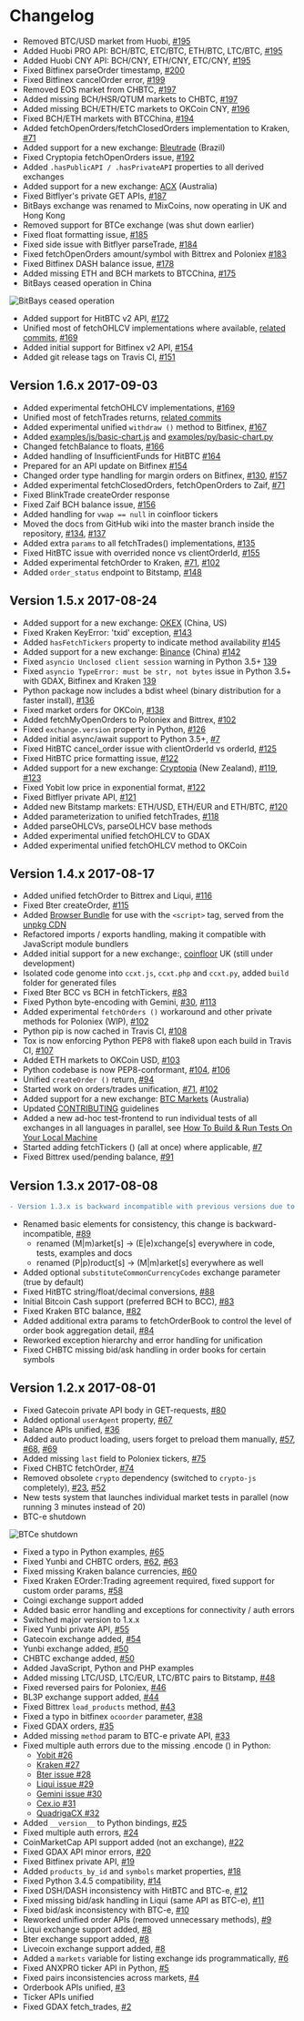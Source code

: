 # Сhangelog

- Removed BTC/USD market from Huobi, [#195](https://github.com/kroitor/ccxt/issues/195)
- Added Huobi PRO API: BCH/BTC, ETC/BTC, ETH/BTC, LTC/BTC, [#195](https://github.com/kroitor/ccxt/issues/195)
- Added Huobi CNY API: BCH/CNY, ETH/CNY, ETC/CNY, [#195](https://github.com/kroitor/ccxt/issues/195)
- Fixed Bitfinex parseOrder timestamp, [#200](https://github.com/kroitor/ccxt/issues/200)
- Fixed Bitfinex cancelOrder error, [#199](https://github.com/kroitor/ccxt/issues/199)
- Removed EOS market from CHBTC, [#197](https://github.com/kroitor/ccxt/issues/197)
- Added missing BCH/HSR/QTUM markets to CHBTC, [#197](https://github.com/kroitor/ccxt/issues/197)
- Added missing BCH/ETH/ETC markets to OKCoin CNY, [#196](https://github.com/kroitor/ccxt/issues/196)
- Fixed BCH/ETH markets with BTCChina, [#194](https://github.com/kroitor/ccxt/issues/194)
- Added fetchOpenOrders/fetchClosedOrders implementation to Kraken, [#71](https://github.com/kroitor/ccxt/issues/71)
- Added support for a new exchange: [Bleutrade](https://bleutrade.com) (Brazil)
- Fixed Cryptopia fetchOpenOrders issue, [#192](https://github.com/kroitor/ccxt/issues/192)
- Added `.hasPublicAPI / .hasPrivateAPI` properties to all derived exchanges
- Added support for a new exchange: [ACX](https://acx.io) (Australia)
- Fixed Bitflyer's private GET APIs, [#187](https://github.com/kroitor/ccxt/pull/187)
- BitBays exchange was renamed to MixCoins, now operating in UK and Hong Kong
- Removed support for BTCe exchange (was shut down earlier)
- Fixed float formatting issue, [#185](https://github.com/kroitor/ccxt/issues/185)
- Fixed side issue with Bitflyer parseTrade, [#184](https://github.com/kroitor/ccxt/issues/184)
- Fixed fetchOpenOrders amount/symbol with Bittrex and Poloniex [#183](https://github.com/kroitor/ccxt/issues/183)
- Fixed Bitfinex DASH balance issue, [#178](https://github.com/kroitor/ccxt/issues/178)
- Added missing ETH and BCH markets to BTCChina, [#175](https://github.com/kroitor/ccxt/issues/175)
- BitBays ceased operation in China

![BitBays ceased operation](https://user-images.githubusercontent.com/1294454/30231444-90b89000-94f3-11e7-84ba-f3ca1fe8cd3b.png)

- Added support for HitBTC v2 API, [#172](https://github.com/kroitor/ccxt/issues/172)
- Unified most of fetchOHLCV implementations where available, [related commits](https://github.com/kroitor/ccxt/search?q=fetchOHLCV&type=Commits&utf8=%E2%9C%93), [#169](https://github.com/kroitor/ccxt/issues/169)
- Added initial support for Bitfinex v2 API, [#154](https://github.com/kroitor/ccxt/issues/154)
- Added git release tags on Travis CI, [#151](https://github.com/kroitor/ccxt/issues/151)

## Version 1.6.x 2017-09-03

- Added experimental fetchOHLCV implementations, [#169](https://github.com/kroitor/ccxt/issues/169)
- Unified most of fetchTrades returns, [related commits](https://github.com/kroitor/ccxt/search?q=unified+fetchTrades+return&type=Commits&utf8=%E2%9C%93)
- Added experimental unified `withdraw ()` method to Bitfinex, [#167](https://github.com/kroitor/ccxt/issues/167)
- Added [examples/js/basic-chart.js](https://github.com/kroitor/ccxt/blob/master/examples/js/basic-chart.js) and [examples/py/basic-chart.py](https://github.com/kroitor/ccxt/blob/master/examples/py/basic-chart.py)
- Changed fetchBalance to floats, [#166](https://github.com/kroitor/ccxt/issues/166)
- Added handling of InsufficientFunds for HitBTC [#164](https://github.com/kroitor/ccxt/issues/164)
- Prepared for an API update on Bitfinex [#154](https://github.com/kroitor/ccxt/issues/154)
- Changed order type handling for margin orders on Bitfinex, [#130](https://github.com/kroitor/ccxt/issues/130), [#157](https://github.com/kroitor/ccxt/issues/157)
- Added experimental fetchClosedOrders, fetchOpenOrders to Zaif, [#71](https://github.com/kroitor/ccxt/issues/71)
- Fixed BlinkTrade createOrder response
- Fixed Zaif BCH balance issue, [#156](https://github.com/kroitor/ccxt/issues/156)
- Added handling for `vwap == null` in coinfloor tickers
- Moved the docs from GitHub wiki into the master branch inside the repository, [#134](https://github.com/kroitor/ccxt/issues/134), [#137](https://github.com/kroitor/ccxt/pull/137)
- Added extra `params` to all fetchTrades() implementations, [#135](https://github.com/kroitor/ccxt/pull/135)
- Fixed HitBTC issue with overrided nonce vs clientOrderId, [#155](https://github.com/kroitor/ccxt/issues/155)
- Added experimental fetchOrder to Kraken, [#71](https://github.com/kroitor/ccxt/issues/71), [#102](https://github.com/kroitor/ccxt/pull/102)
- Added `order_status` endpoint to Bitstamp, [#148](https://github.com/kroitor/ccxt/pull/148)

## Version 1.5.x 2017-08-24

- Added support for a new exchange: [OKEX](https://www.okex.com) (China, US)
- Fixed Kraken KeyError: 'txid' exception, [#143](https://github.com/kroitor/ccxt/issues/143)
- Added `hasFetchTickers` property to indicate method availability [#145](https://github.com/kroitor/ccxt/issues/145)
- Added support for a new exchange: [Binance](https://www.binance.com) (China) [#142](https://github.com/kroitor/ccxt/issues/142)
- Fixed `asyncio Unclosed client session` warning in Python 3.5+ [139](https://github.com/kroitor/ccxt/issues/139)
- Fixed `asyncio TypeError: must be str, not bytes` issue in Python 3.5+ with GDAX, Bitfinex and Kraken [139](https://github.com/kroitor/ccxt/issues/139)
- Python package now includes a bdist wheel (binary distribution for a faster install), [#136](https://github.com/kroitor/ccxt/issues/136)
- Fixed market orders for OKCoin, [#138](https://github.com/kroitor/ccxt/issues/138)
- Added fetchMyOpenOrders to Poloniex and Bittrex, [#102](https://github.com/kroitor/ccxt/issues/102)
- Fixed `exchange.version` property in Python, [#126](https://github.com/kroitor/ccxt/issues/126)
- Added initial async/await support to Python 3.5+, [#7](https://github.com/kroitor/ccxt/issues/7)
- Fixed HitBTC cancel_order issue with clientOrderId vs orderId, [#125](https://github.com/kroitor/ccxt/issues/125)
- Fixed HitBTC price formatting issue, [#122](https://github.com/kroitor/ccxt/issues/122)
- Added support for a new exchange: [Cryptopia](https://www.cryptopia.co.nz) (New Zealand), [#119](https://github.com/kroitor/ccxt/issues/119), [#123](https://github.com/kroitor/ccxt/pull/123)
- Fixed Yobit low price in exponential format, [#122](https://github.com/kroitor/ccxt/issues/122)
- Fixed Bitflyer private API, [#121](https://github.com/kroitor/ccxt/issues/121)
- Added new Bitstamp markets: ETH/USD, ETH/EUR and ETH/BTC, [#120](https://github.com/kroitor/ccxt/issues/120)
- Added parameterization to unified fetchTrades, [#118](https://github.com/kroitor/ccxt/pull/118)
- Added parseOHLCVs, parseOLHCV base methods
- Added experimental unified fetchOHLCV to GDAX
- Added experimental unified fetchOHLCV method to OKCoin

## Version 1.4.x 2017-08-17

- Added unified fetchOrder to Bittrex and Liqui, [#116](https://github.com/kroitor/ccxt/issues/116)
- Fixed Bter createOrder, [#115](https://github.com/kroitor/ccxt/issues/115)
- Added [Browser Bundle](https://github.com/kroitor/ccxt#javascript-for-use-with-the-script-tag) for use with the `<script>` tag, served from the [unpkg CDN](https://unpkg.com/)
- Refactored imports / exports handling, making it compatible with JavaScript module bundlers
- Added initial support for a new exchange:, [coinfloor](https://www.coinfloor.co.uk) UK (still under development)
- Isolated code genome into `ccxt.js`, `ccxt.php` and `ccxt.py`, added `build` folder for generated files
- Fixed Bter BCC vs BCH in fetchTickers, [#83](https://github.com/kroitor/ccxt/issues/83)
- Fixed Python byte-encoding with Gemini, [#30](https://github.com/kroitor/ccxt/issues/30), [#113](https://github.com/kroitor/ccxt/issues/113)
- Added experimental `fetchOrders ()` workaround and other private methods for Poloniex (WIP), [#102](https://github.com/kroitor/ccxt/pull/102)
- Python pip is now cached in Travis CI, [#108](https://github.com/kroitor/ccxt/pull/108)
- Tox is now enforcing Python PEP8 with flake8 upon each build in Travis CI, [#107](https://github.com/kroitor/ccxt/pull/107)
- Added ETH markets to OKCoin USD, [#103](https://github.com/kroitor/ccxt/pull/103)
- Python codebase is now PEP8-conformant, [#104](https://github.com/kroitor/ccxt/issues/104), [#106](https://github.com/kroitor/ccxt/pull/106)
- Unified `createOrder ()` return, [#94](https://github.com/kroitor/ccxt/issues/94)
- Started work on orders/trades unification, [#71](https://github.com/kroitor/ccxt/issues/71), [#102](https://github.com/kroitor/ccxt/pull/102)
- Added support for a new exchange: [BTC Markets](https://btcmarkets.net) (Australia)
- Updated [CONTRIBUTING](https://github.com/kroitor/ccxt/blob/master/CONTRIBUTING.md) guidelines
- Added a new ad-hoc test-frontend to run individual tests of all exchanges in all languages in parallel, see [How To Build & Run Tests On Your Local Machine](https://github.com/kroitor/ccxt/blob/master/CONTRIBUTING.md#how-to-build--run-tests-on-your-local-machine)
- Started adding fetchTickers () (all at once) where applicable, [#7](https://github.com/kroitor/ccxt/issues/7)
- Fixed Bittrex used/pending balance, [#91](https://github.com/kroitor/ccxt/issues/91)

## Version 1.3.x 2017-08-08

```diff
- Version 1.3.x is backward incompatible with previous versions due to a major renaming in the code
```

- Renamed basic elements for consistency, this change is backward-incompatible, [#89](https://github.com/kroitor/ccxt/issues/89)
  - renamed (M|m)arket[s] → (E|e)xchange[s] everywhere in code, tests, examples and docs
  - renamed (P|p)roduct[s] → (M|m)arket[s] everywhere as well
- Added optional `substituteCommonCurrencyCodes` exchange parameter (true by default)
- Fixed HitBTC string/float/decimal conversions, [#88](https://github.com/kroitor/ccxt/issues/88)
- Initial Bitcoin Cash support (preferred BCH to BCC), [#83](https://github.com/kroitor/ccxt/issues/83)
- Fixed Kraken BTC balance, [#82](https://github.com/kroitor/ccxt/issues/82)
- Added additional extra params to fetchOrderBook to control the level of order book aggregation detail, [#84](https://github.com/kroitor/ccxt/issues/84)
- Reworked exception hierarchy and error handling for unification
- Fixed CHBTC missing bid/ask handling in order books for certain symbols

## Version 1.2.x 2017-08-01

- Fixed Gatecoin private API body in GET-requests, [#80](https://github.com/kroitor/ccxt/issues/80)
- Added optional `userAgent` property, [#67](https://github.com/kroitor/ccxt/issues/67)
- Balance APIs unified, [#36](https://github.com/kroitor/ccxt/issues/36)
- Added auto product loading, users forget to preload them manually, [#57](https://github.com/kroitor/ccxt/issues/57), [#68](https://github.com/kroitor/ccxt/issues/68), [#69](https://github.com/kroitor/ccxt/issues/69)
- Added missing `last` field to Poloniex tickers, [#75](https://github.com/kroitor/ccxt/issues/75)
- Fixed CHBTC fetchOrder, [#74](https://github.com/kroitor/ccxt/issues/74)
- Removed obsolete `crypto` dependency (switched to `crypto-js` completely), [#23](https://github.com/kroitor/ccxt/issues/23), [#52](https://github.com/kroitor/ccxt/issues/52)
- New tests system that launches individual market tests in parallel (now running 3 minutes instead of 20)
- BTC-e shutdown

![BTCe shutdown](https://user-images.githubusercontent.com/1294454/28800889-9d03c61e-7657-11e7-881c-c4becb03903d.png)

- Fixed a typo in Python examples, [#65](https://github.com/kroitor/ccxt/issues/65)
- Fixed Yunbi and CHBTC orders, [#62](https://github.com/kroitor/ccxt/issues/62), [#63](https://github.com/kroitor/ccxt/issues/63)
- Fixed missing Kraken balance currencies, [#60](https://github.com/kroitor/ccxt/issues/60)
- Fixed Kraken EOrder:Trading agreement required, fixed support for custom order params, [#58](https://github.com/kroitor/ccxt/issues/58)
- Coingi exchange support added
- Added basic error handling and exceptions for connectivity / auth errors
- Switched major version to 1.x.x
- Fixed Yunbi private API, [#55](https://github.com/kroitor/ccxt/issues/55)
- Gatecoin exchange added, [#54](https://github.com/kroitor/ccxt/issues/54)
- Yunbi exchange added, [#50](https://github.com/kroitor/ccxt/issues/50)
- CHBTC exchange added, [#50](https://github.com/kroitor/ccxt/issues/50)
- Added JavaScript, Python and PHP examples
- Added missing LTC/USD, LTC/EUR, LTC/BTC pairs to Bitstamp, [#48](https://github.com/kroitor/ccxt/issues/48)
- Fixed reversed pairs for Poloniex, [#46](https://github.com/kroitor/ccxt/issues/46)
- BL3P exchange support added, [#44](https://github.com/kroitor/ccxt/issues/44)
- Fixed Bittrex `load_products` method, [#43](https://github.com/kroitor/ccxt/issues/43)
- Fixed a typo in bitfinex `ocoorder` parameter, [#38](https://github.com/kroitor/ccxt/issues/38)
- Fixed GDAX orders, [#35](https://github.com/kroitor/ccxt/issues/35)
- Added missing `method` param to BTC-e private API, [#33](https://github.com/kroitor/ccxt/issues/33)
- Fixed multiple auth errors due to the missing .encode () in Python:
  - [Yobit #26](https://github.com/kroitor/ccxt/issues/26)
  - [Kraken #27](https://github.com/kroitor/ccxt/issues/27)
  - [Bter issue #28](https://github.com/kroitor/ccxt/issues/28)
  - [Liqui issue #29](https://github.com/kroitor/ccxt/issues/29)
  - [Gemini issue #30](https://github.com/kroitor/ccxt/issues/30)
  - [Cex.io #31](https://github.com/kroitor/ccxt/issues/31)
  - [QuadrigaCX #32](https://github.com/kroitor/ccxt/issues/32)
- Added `__version__` to Python bindings, [#25](https://github.com/kroitor/ccxt/issues/25)
- Fixed multiple auth errors, [#24](https://github.com/kroitor/ccxt/issues/24)
- CoinMarketCap API support added (not an exchange), [#22](https://github.com/kroitor/ccxt/issues/22)
- Fixed GDAX API minor errors, [#20](https://github.com/kroitor/ccxt/issues/20)
- Fixed Bitfinex private API, [#19](https://github.com/kroitor/ccxt/issues/19)
- Added `products_by_id` and `symbols` market properties, [#18](https://github.com/kroitor/ccxt/issues/18)
- Fixed Python 3.4.5 compatibility, [#14](https://github.com/kroitor/ccxt/issues/14)
- Fixed DSH/DASH inconsistency with HitBTC and BTC-e, [#12](https://github.com/kroitor/ccxt/issues/12)
- Fixed missing bid/ask handling in Liqui (same API as BTC-e), [#11](https://github.com/kroitor/ccxt/issues/11)
- Fixed bid/ask inconsistency with BTC-e, [#10](https://github.com/kroitor/ccxt/issues/10)
- Reworked unified order APIs (removed unnecessary methods), [#9](https://github.com/kroitor/ccxt/issues/9)
- Liqui exchange support added, [#8](https://github.com/kroitor/ccxt/issues/8)
- Bter exchange support added, [#8](https://github.com/kroitor/ccxt/issues/8)
- Livecoin exchange support added, [#8](https://github.com/kroitor/ccxt/issues/8)
- Added a `markets` variable for listing exchange ids programmatically, [#6](https://github.com/kroitor/ccxt/issues/6)
- Fixed ANXPRO ticker API in Python, [#5](https://github.com/kroitor/ccxt/issues/5)
- Fixed pairs inconsistencies across markets, [#4](https://github.com/kroitor/ccxt/issues/4)
- Orderbook APIs unified, [#3](https://github.com/kroitor/ccxt/issues/3)
- Ticker APIs unified
- Fixed GDAX fetch_trades, [#2](https://github.com/kroitor/ccxt/issues/2)

